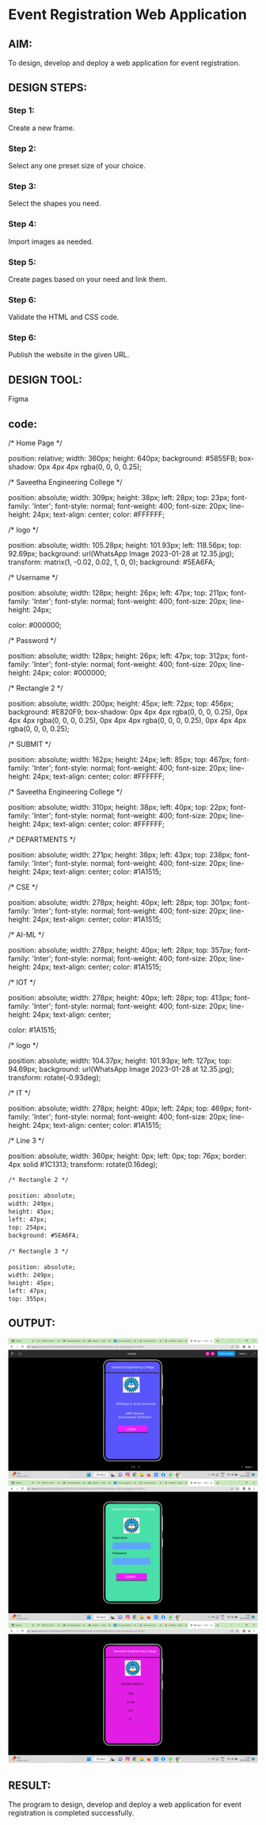 # Event Registration Web Application

## AIM:
To design, develop and deploy a web application for event registration.

## DESIGN STEPS:

### Step 1:
Create a new frame.

### Step 2:
Select any one preset size of your choice.

### Step 3:
Select the shapes you need.

### Step 4:
Import images as needed.

### Step 5:
Create pages based on your need and link them.

### Step 6:

Validate the HTML and CSS code.

### Step 6:

Publish the website in the given URL.

## DESIGN TOOL:
Figma

## code:


/* Home Page */

position: relative;
width: 360px;
height: 640px;
background: #5855FB;
box-shadow: 0px 4px 4px rgba(0, 0, 0, 0.25);

/* Saveetha Engineering College */

position: absolute;
width: 309px;
height: 38px;
left: 28px;
top: 23px;
font-family: 'Inter';
font-style: normal;
font-weight: 400;
font-size: 20px;
line-height: 24px;
text-align: center;
color: #FFFFFF;

/* logo */

position: absolute;
width: 105.28px;
height: 101.93px;
left: 118.56px;
top: 92.69px;
background: url(WhatsApp Image 2023-01-28 at 12.35.jpg);
transform: matrix(1, -0.02, 0.02, 1, 0, 0);
background: #5EA6FA;

/* Username */

position: absolute;
width: 128px;
height: 26px;
left: 47px;
top: 211px;
font-family: 'Inter';
font-style: normal;
font-weight: 400;
font-size: 20px;
line-height: 24px;

color: #000000;

/* Password */

position: absolute;
width: 128px;
height: 26px;
left: 47px;
top: 312px;
font-family: 'Inter';
font-style: normal;
font-weight: 400;
font-size: 20px;
line-height: 24px;
color: #000000;

/* Rectangle 2 */

position: absolute;
width: 200px;
height: 45px;
left: 72px;
top: 456px;
background: #E820F9;
box-shadow: 0px 4px 4px rgba(0, 0, 0, 0.25), 0px 4px 4px rgba(0, 0, 0, 0.25), 0px 4px 4px rgba(0, 0, 0, 0.25), 0px 4px 4px rgba(0, 0, 0, 0.25);

/* SUBMIT */

position: absolute;
width: 162px;
height: 24px;
left: 85px;
top: 467px;
font-family: 'Inter';
font-style: normal;
font-weight: 400;
font-size: 20px;
line-height: 24px;
text-align: center;
color: #FFFFFF;

/* Saveetha Engineering College */

position: absolute;
width: 310px;
height: 38px;
left: 40px;
top: 22px;
font-family: 'Inter';
font-style: normal;
font-weight: 400;
font-size: 20px;
line-height: 24px;
text-align: center;
color: #FFFFFF;

/* DEPARTMENTS */

position: absolute;
width: 271px;
height: 38px;
left: 43px;
top: 238px;
font-family: 'Inter';
font-style: normal;
font-weight: 400;
font-size: 20px;
line-height: 24px;
text-align: center;
color: #1A1515;

/* CSE */

position: absolute;
width: 278px;
height: 40px;
left: 28px;
top: 301px;
font-family: 'Inter';
font-style: normal;
font-weight: 400;
font-size: 20px;
line-height: 24px;
text-align: center;
color: #1A1515;

/* AI-ML */

position: absolute;
width: 278px;
height: 40px;
left: 28px;
top: 357px;
font-family: 'Inter';
font-style: normal;
font-weight: 400;
font-size: 20px;
line-height: 24px;
text-align: center;
color: #1A1515;

/* IOT */

position: absolute;
width: 278px;
height: 40px;
left: 28px;
top: 413px;
font-family: 'Inter';
font-style: normal;
font-weight: 400;
font-size: 20px;
line-height: 24px;
text-align: center;

color: #1A1515;

/* logo */

position: absolute;
width: 104.37px;
height: 101.93px;
left: 127px;
top: 94.69px;
background: url(WhatsApp Image 2023-01-28 at 12.35.jpg);
transform: rotate(-0.93deg);

/* IT */

position: absolute;
width: 278px;
height: 40px;
left: 24px;
top: 469px;
font-family: 'Inter';
font-style: normal;
font-weight: 400;
font-size: 20px;
line-height: 24px;
text-align: center;
color: #1A1515;

/* Line 3 */

position: absolute;
width: 360px;
height: 0px;
left: 0px;
top: 76px;
border: 4px solid #1C1313;
transform: rotate(0.16deg);
```
/* Rectangle 2 */

position: absolute;
width: 249px;
height: 45px;
left: 47px;
top: 254px;
background: #5EA6FA;

/* Rectangle 3 */

position: absolute;
width: 249px;
height: 45px;
left: 47px;
top: 355px;
```

## OUTPUT:
![Output](./out1.png)
![Output](./out2.png)
![Output](./out3.png)

## RESULT:
The program to design, develop and deploy a web application for event registration is completed successfully.